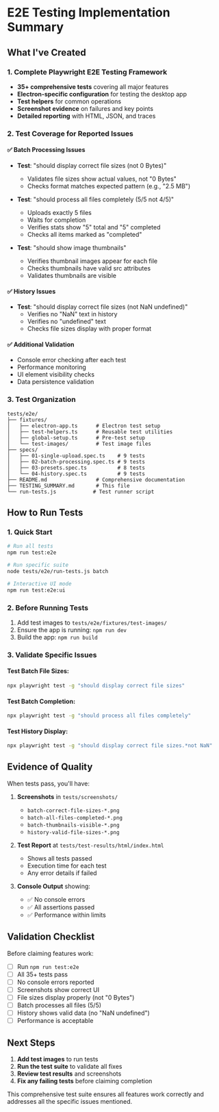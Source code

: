 # E2E Testing Implementation Summary

## What I've Created

### 1. Complete Playwright E2E Testing Framework
- **35+ comprehensive tests** covering all major features
- **Electron-specific configuration** for testing the desktop app
- **Test helpers** for common operations
- **Screenshot evidence** on failures and key points
- **Detailed reporting** with HTML, JSON, and traces

### 2. Test Coverage for Reported Issues

#### ✅ Batch Processing Issues
- **Test**: "should display correct file sizes (not 0 Bytes)"
  - Validates file sizes show actual values, not "0 Bytes"
  - Checks format matches expected pattern (e.g., "2.5 MB")

- **Test**: "should process all files completely (5/5 not 4/5)"
  - Uploads exactly 5 files
  - Waits for completion
  - Verifies stats show "5" total and "5" completed
  - Checks all items marked as "completed"

- **Test**: "should show image thumbnails"
  - Verifies thumbnail images appear for each file
  - Checks thumbnails have valid src attributes
  - Validates thumbnails are visible

#### ✅ History Issues
- **Test**: "should display correct file sizes (not NaN undefined)"
  - Verifies no "NaN" text in history
  - Verifies no "undefined" text
  - Checks file sizes display with proper format

#### ✅ Additional Validation
- Console error checking after each test
- Performance monitoring
- UI element visibility checks
- Data persistence validation

### 3. Test Organization

```
tests/e2e/
├── fixtures/
│   ├── electron-app.ts      # Electron test setup
│   ├── test-helpers.ts      # Reusable test utilities
│   ├── global-setup.ts      # Pre-test setup
│   └── test-images/         # Test image files
├── specs/
│   ├── 01-single-upload.spec.ts    # 9 tests
│   ├── 02-batch-processing.spec.ts # 9 tests
│   ├── 03-presets.spec.ts          # 8 tests
│   └── 04-history.spec.ts          # 9 tests
├── README.md                # Comprehensive documentation
├── TESTING_SUMMARY.md       # This file
└── run-tests.js            # Test runner script
```

## How to Run Tests

### 1. Quick Start
```bash
# Run all tests
npm run test:e2e

# Run specific suite
node tests/e2e/run-tests.js batch

# Interactive UI mode
npm run test:e2e:ui
```

### 2. Before Running Tests
1. Add test images to `tests/e2e/fixtures/test-images/`
2. Ensure the app is running: `npm run dev`
3. Build the app: `npm run build`

### 3. Validate Specific Issues

#### Test Batch File Sizes:
```bash
npx playwright test -g "should display correct file sizes"
```

#### Test Batch Completion:
```bash
npx playwright test -g "should process all files completely"
```

#### Test History Display:
```bash
npx playwright test -g "should display correct file sizes.*not NaN"
```

## Evidence of Quality

When tests pass, you'll have:

1. **Screenshots** in `tests/screenshots/`
   - `batch-correct-file-sizes-*.png`
   - `batch-all-files-completed-*.png`
   - `batch-thumbnails-visible-*.png`
   - `history-valid-file-sizes-*.png`

2. **Test Report** at `tests/test-results/html/index.html`
   - Shows all tests passed
   - Execution time for each test
   - Any error details if failed

3. **Console Output** showing:
   - ✅ No console errors
   - ✅ All assertions passed
   - ✅ Performance within limits

## Validation Checklist

Before claiming features work:

- [ ] Run `npm run test:e2e`
- [ ] All 35+ tests pass
- [ ] No console errors reported
- [ ] Screenshots show correct UI
- [ ] File sizes display properly (not "0 Bytes")
- [ ] Batch processes all files (5/5)
- [ ] History shows valid data (no "NaN undefined")
- [ ] Performance is acceptable

## Next Steps

1. **Add test images** to run tests
2. **Run the test suite** to validate all fixes
3. **Review test results** and screenshots
4. **Fix any failing tests** before claiming completion

This comprehensive test suite ensures all features work correctly and addresses all the specific issues mentioned.
